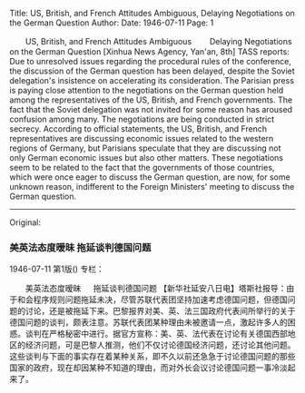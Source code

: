 Title: US, British, and French Attitudes Ambiguous, Delaying Negotiations on the German Question
Author:
Date: 1946-07-11
Page: 1

　　US, British, and French Attitudes Ambiguous
　　Delaying Negotiations on the German Question
    [Xinhua News Agency, Yan'an, 8th] TASS reports: Due to unresolved issues regarding the procedural rules of the conference, the discussion of the German question has been delayed, despite the Soviet delegation's insistence on accelerating its consideration. The Parisian press is paying close attention to the negotiations on the German question held among the representatives of the US, British, and French governments. The fact that the Soviet delegation was not invited for some reason has aroused confusion among many. The negotiations are being conducted in strict secrecy. According to official statements, the US, British, and French representatives are discussing economic issues related to the western regions of Germany, but Parisians speculate that they are discussing not only German economic issues but also other matters. These negotiations seem to be related to the fact that the governments of those countries, which were once eager to discuss the German question, are now, for some unknown reason, indifferent to the Foreign Ministers' meeting to discuss the German question.



<hr /> 

Original: 


### 美英法态度暧昧  拖延谈判德国问题

1946-07-11
第1版()
专栏：

　　美英法态度暧昧
　  拖延谈判德国问题
    【新华社延安八日电】塔斯社报导：由于和会程序规则问题拖延未决，尽管苏联代表团坚持加速考虑德国问题，但德国问题的讨论，还是被拖延下来。巴黎报界对美、英、法三国政府代表间所举行的关于德国问题的谈判，颇表注意。苏联代表团某种理由未被邀请一点，激起许多人的困惑。谈判在严格秘密中进行。据官方宣称：美、英、法代表在讨论有关德国西部地区的经济问题，可是巴黎人推测，他们不仅讨论德国经济问题，还讨论其他问题。这些谈判与下面的事实存在着某种关系，即不久以前还急急于讨论德国问题的那些国家的政府，现在却因某种不知道的理由，而对外长会议讨论德国问题一事冷淡起来了。
